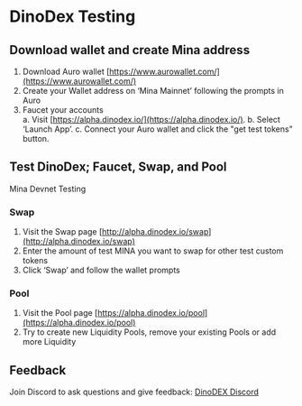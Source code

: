 # DinoDex Testing

## Download wallet and create Mina address

1. Download Auro wallet [https://www.aurowallet.com/](https://www.aurowallet.com/)
2. Create your Wallet address on ‘Mina Mainnet’ following the prompts in Auro
3. Faucet your accounts   
    a. Visit [https://alpha.dinodex.io/](https://alpha.dinodex.io/).
    b. Select ‘Launch App’.
    c. Connect your Auro wallet and click the "get test tokens" button.

## Test DinoDex; Faucet, Swap, and Pool
Mina Devnet Testing

### Swap
1. Visit the Swap page [http://alpha.dinodex.io/swap](http://alpha.dinodex.io/swap)
2. Enter the amount of test MINA you want to swap for other test custom tokens
4. Click ‘Swap’ and follow the wallet prompts

### Pool
1. Visit the Pool page [https://alpha.dinodex.io/pool](https://alpha.dinodex.io/pool)
2. Try to create new Liquidity Pools, remove your existing Pools or add more Liquidity


## Feedback
Join Discord to ask questions and give feedback: [DinoDEX Discord](https://discord.gg/ZvbkEd2H7X)
